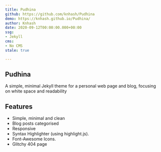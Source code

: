 ```yaml
---
title: Pudhina
github: https://github.com/knhash/Pudhina
demo: https://knhash.github.io/Pudhina/
author: Knhash
date: 2020-09-12T00:00:00.000+00:00
ssg:
- Jekyll
cms:
- No CMS
stale: true

---
```

## Pudhina

A simple, minimal Jekyll theme for a personal web page and blog, focusing on white space and readability

## Features

* Simple, minimal and clean
* Blog posts categorised
* Responsive
* Syntax Highlighter (using highlight.js).
* Font-Awesome Icons.
* Glitchy 404 page